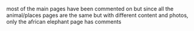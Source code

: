 most of the main pages have been commented on but since all the animal/places pages are the same but with different content and photos, only the african elephant page has comments
